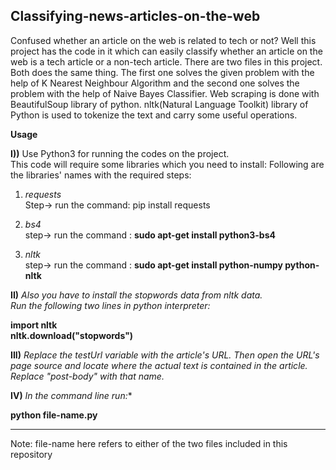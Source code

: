 ## Classifying-news-articles-on-the-web
Confused whether an article on the web is related to tech or not? Well this project has the code in it which can easily classify whether an article on the web is a tech article or a non-tech article.
There are two files in this project. Both does the same thing. The first one solves the given problem with the help of K Nearest Neighbour Algorithm and the second one solves the problem with the help
of Naive Bayes Classifier.
Web scraping is done with BeautifulSoup library of python. nltk(Natural Language Toolkit) library of Python is used to tokenize the text and carry some useful operations.

**Usage**

**I))** Use Python3 for running the codes on the project.  
This code will require some libraries which you need to install:
Following are the libraries' names with the required steps:
1. *requests*  
Step-> run the command: pip install requests  

2. *bs4*  
step-> run the command : **sudo apt-get install python3-bs4**  

3. *nltk*  
step-> run the command : **sudo apt-get install python-numpy python-nltk**  


**II)** *Also you have to install the stopwords data from nltk data.  
Run the following two lines in python interpreter:*  

**import nltk  
nltk.download("stopwords")**  




**III)** *Replace the testUrl variable with the article's URL.
Then open the URL's page source and locate where the actual text is contained in the article. Replace "post-body" with that name.*

**IV)** *In the command line  run:**

**python file-name.py**

---
Note: file-name here refers to either of the two files included in this repository
